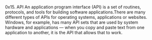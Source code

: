0x15. API                                                                                                                                   An application program interface (API) is a set of routines, protocols, and tools for building software applications.There are many different types of APIs for operating systems, applications or websites. Windows, for example, has many API sets that are used by system hardware and applications — when you copy and paste text from one application to another, it is the API that allows that to work.
